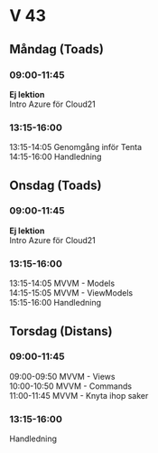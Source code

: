 # V 43
## Måndag (Toads)
### 09:00-11:45
**Ej lektion**</br>
Intro Azure för Cloud21
### 13:15-16:00
13:15-14:05 Genomgång inför Tenta </br>
14:15-16:00 Handledning 
## Onsdag (Toads)
### 09:00-11:45
**Ej lektion**</br>
Intro Azure för Cloud21
### 13:15-16:00
13:15-14:05 MVVM - Models </br>
14:15-15:05 MVVM - ViewModels <br>
15:15-16:00 Handledning
## Torsdag (Distans)
### 09:00-11:45
09:00-09:50 MVVM - Views</br>
10:00-10:50 MVVM - Commands <br>
11:00-11:45 MVVM - Knyta ihop saker
### 13:15-16:00
Handledning